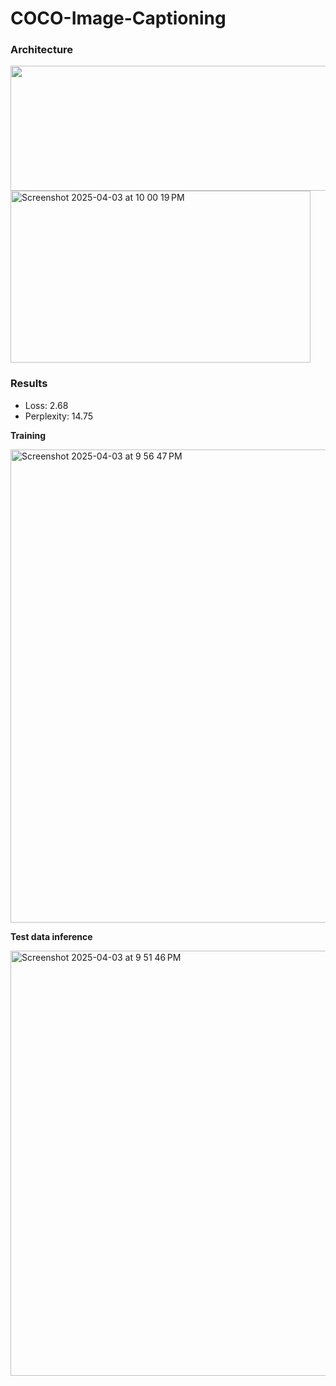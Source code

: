 # COCO-Image-Captioning

### Architecture
<img src="https://github.com/user-attachments/assets/d9f3654a-f2d4-4989-abd2-27b815c66269" width="600" height="200">\
<img width="480" alt="Screenshot 2025-04-03 at 10 00 19 PM" src="https://github.com/user-attachments/assets/f49d3e8f-26c4-48be-8246-930c397341a8" width="450" height="275"/>

### Results
- Loss: 2.68
- Perplexity: 14.75

**Training**

<img width="757" alt="Screenshot 2025-04-03 at 9 56 47 PM" src="https://github.com/user-attachments/assets/f08becc9-72d9-4263-ac5a-34be66a0e2ee" />

**Test data inference**

<img width="563" alt="Screenshot 2025-04-03 at 9 51 46 PM" src="https://github.com/user-attachments/assets/a9f27c7c-35d9-4ae1-b8b1-3a4ab930f8c6" width="800" height="680"/>
